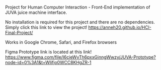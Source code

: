 Project for Human Computer Interaction - Front-End implementation of JUVA juice machine interface.

No installation is required for this project and there are no dependencies. Simply click this link to view the project! https://anneh20.github.io/HCI-Final-Project/

Works in Google Chrome, Safari, and Firefox browsers

Figma Prototype link is located at this link! https://www.figma.com/file/I6cieWvTh6pxxGinngWwzy/JUVA-Prototype?node-id=0%3A1&t=WIifjo0WCC8KHgZR-1
